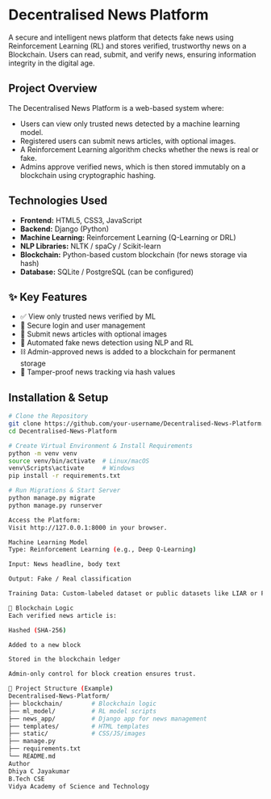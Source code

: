 # Decentralised News Platform

A secure and intelligent news platform that detects fake news using Reinforcement Learning (RL) and stores verified, trustworthy news on a Blockchain. Users can read, submit, and verify news, ensuring information integrity in the digital age.

## Project Overview

The Decentralised News Platform is a web-based system where:

- Users can view only trusted news detected by a machine learning model.
- Registered users can submit news articles, with optional images.
- A Reinforcement Learning algorithm checks whether the news is real or fake.
- Admins approve verified news, which is then stored immutably on a blockchain using cryptographic hashing.

## Technologies Used

- **Frontend:** HTML5, CSS3, JavaScript  
- **Backend:** Django (Python)  
- **Machine Learning:** Reinforcement Learning (Q-Learning or DRL)  
- **NLP Libraries:** NLTK / spaCy / Scikit-learn  
- **Blockchain:** Python-based custom blockchain (for news storage via hash)  
- **Database:** SQLite / PostgreSQL (can be configured)  

## ✨ Key Features

- ✅ View only trusted news verified by ML  
- 🔐 Secure login and user management  
- 📝 Submit news articles with optional images  
- 🤖 Automated fake news detection using NLP and RL  
- ⛓️ Admin-approved news is added to a blockchain for permanent storage  
- 🔎 Tamper-proof news tracking via hash values  

## Installation & Setup

```bash
# Clone the Repository
git clone https://github.com/your-username/Decentralised-News-Platform.git
cd Decentralised-News-Platform

# Create Virtual Environment & Install Requirements
python -m venv venv
source venv/bin/activate  # Linux/macOS
venv\Scripts\activate     # Windows
pip install -r requirements.txt

# Run Migrations & Start Server
python manage.py migrate
python manage.py runserver

Access the Platform:
Visit http://127.0.0.1:8000 in your browser.

Machine Learning Model
Type: Reinforcement Learning (e.g., Deep Q-Learning)

Input: News headline, body text

Output: Fake / Real classification

Training Data: Custom-labeled dataset or public datasets like LIAR or FakeNewsNet

🔐 Blockchain Logic
Each verified news article is:

Hashed (SHA-256)

Added to a new block

Stored in the blockchain ledger

Admin-only control for block creation ensures trust.

📁 Project Structure (Example)
Decentralised-News-Platform/
├── blockchain/        # Blockchain logic
├── ml_model/          # RL model scripts
├── news_app/          # Django app for news management
├── templates/         # HTML templates
├── static/            # CSS/JS/images
├── manage.py
├── requirements.txt
└── README.md
Author
Dhiya C Jayakumar
B.Tech CSE
Vidya Academy of Science and Technology
